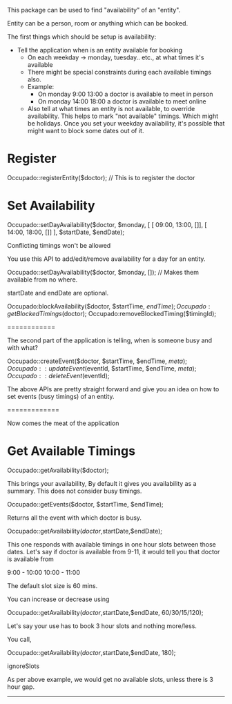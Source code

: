 This package can be used to find "availability" of an "entity".

Entity can be a person, room or anything which can be booked.

The first things which should be setup is availability:

* Tell the application when is an entity available for booking
	* On each weekday -> monday, tuesday.. etc., at what times it's available
	* There might be special constraints during each available timings also.
	* Example: 
		* On monday 9:00 13:00 a doctor is available to meet in person
		* On monday 14:00 18:00 a doctor is available to meet online
	* Also tell at what times an entity is not available, to override availability. This helps to mark "not available" timings. Which might be holidays. Once you set your weekday availability, it's possible that might want to block some dates out of it.

Register
=====

Occupado::registerEntity($doctor); // This is to register the doctor

Set Availability
======

Occupado::setDayAvailability($doctor, $monday, [
	[ 09:00, 13:00, []],
	[ 14:00, 18:00, []]
], $startDate, $endDate); 

Conflicting timings won't be allowed

You use this API to add/edit/remove availability for a day for an entity.

Occupado::setDayAvailability($doctor, $monday, []); // Makes them available from no where.

startDate and endDate are optional.

Occupado:blockAvailability($doctor, $startTime, $endTime);
Occupado:getBlockedTimings($doctor);
Occupado:removeBlockedTiming($timingId);

============

The second part of the application is telling, when is someone busy and with what?

Occupado::createEvent($doctor, $startTime, $endTime, $meta);
Occupado::updateEvent($eventId, $startTime, $endTime, $meta);
Occupado::deleteEvent($eventId);

The above APIs are pretty straight forward and give you an idea on how to set events (busy timings) of an entity.

=============

Now comes the meat of the application

Get Available Timings
======

Occupado::getAvailability($doctor);

This brings your availability, By default it gives you availability as a summary. This does
not consider busy timings.

Occupado::getEvents($doctor, $startTime, $endTime);

Returns all the event with which doctor is busy.

Occupado::getAvailability($doctor,$startDate,$endDate);

This one responds with available timings in one hour slots between those dates. Let's say if doctor is available from 9-11, it would tell you that doctor is available from

9:00 - 10:00
10:00 - 11:00

The default slot size is 60 mins.

You can increase or decrease using 

Occupado::getAvailability($doctor,$startDate,$endDate, 60/30/15/120);

Let's say your use has to book 3 hour slots and nothing more/less.

You call, 

Occupado::getAvailability($doctor,$startDate,$endDate, 180);

ignoreSlots

As per above example, we would get no available slots, unless there is 3 hour gap.

-------



